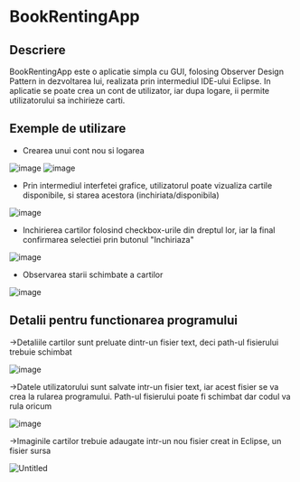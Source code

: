 # BookRentingApp

## Descriere
  BookRentingApp este o aplicatie simpla cu GUI, folosing Observer Design Pattern in dezvoltarea lui, realizata prin intermediul IDE-ului Eclipse. In aplicatie se poate crea un cont de utilizator, iar dupa logare, ii permite utilizatorului sa inchirieze carti.

## Exemple de utilizare
- Crearea unui cont nou si logarea
  
![image](https://github.com/TudorCocoveica/BookRentingApp/assets/76207731/be79bf71-4618-4c80-8f15-70974101df29)
![image](https://github.com/TudorCocoveica/BookRentingApp/assets/76207731/4ff8e227-9fd5-45eb-aa6a-1049e98d2926)

- Prin intermediul interfetei grafice, utilizatorul poate vizualiza cartile disponibile, si starea acestora (inchiriata/disponibila)

![image](https://github.com/TudorCocoveica/BookRentingApp/assets/76207731/7187963f-93f5-4ad5-8732-79597ef387e4)

- Inchirierea cartilor folosind checkbox-urile din dreptul lor, iar la final confirmarea selectiei prin butonul "Inchiriaza"

![image](https://github.com/TudorCocoveica/BookRentingApp/assets/76207731/11761387-7eb4-4ed5-b48a-fc0f3e65a736)

- Observarea starii schimbate a cartilor

![image](https://github.com/TudorCocoveica/BookRentingApp/assets/76207731/3fffd66b-a714-4d57-bd89-8d8a1f84e0ff)

## Detalii pentru functionarea programului
 ->Detaliile cartilor sunt preluate dintr-un fisier text, deci path-ul fisierului trebuie schimbat
  
![image](https://github.com/TudorCocoveica/BookRentingApp/assets/76207731/9d6c8707-42af-41b0-b83b-4c089ba25db8)

->Datele utilizatorului sunt salvate intr-un fisier text, iar acest fisier se va crea la rularea programului. Path-ul fisierului poate fi schimbat dar codul va rula oricum

![image](https://github.com/TudorCocoveica/BookRentingApp/assets/76207731/d6b7e356-7feb-4378-bfad-9efff7327849)

->Imaginile cartilor trebuie adaugate intr-un nou fisier creat in Eclipse, un fisier sursa

![Untitled](https://github.com/TudorCocoveica/BookRentingApp/assets/76207731/4a541a6d-bdb6-483c-a5ac-11a1b7cb3766)
